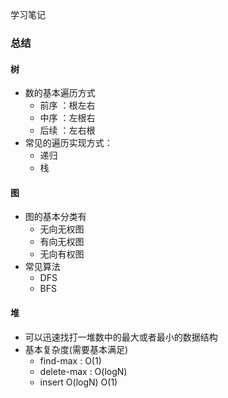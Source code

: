 学习笔记

### 总结

#### 树

* 数的基本遍历方式
    * 前序 ：根左右
    * 中序 ：左根右
    * 后续 ：左右根
 * 常见的遍历实现方式：
     * 递归
     * 栈

#### 图

* 图的基本分类有
    * 无向无权图
    * 有向无权图
    * 无向有权图
* 常见算法
    * DFS
    * BFS


#### 堆

* 可以迅速找打一堆数中的最大或者最小的数据结构
* 基本复杂度(需要基本满足)
    * find-max : O(1)
    * delete-max : O(logN)
    * insert O(logN) O(1)
    